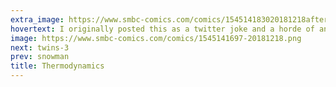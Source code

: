 ```yaml
---
extra_image: https://www.smbc-comics.com/comics/154514183020181218after.png
hovertext: I originally posted this as a twitter joke and a horde of angry people believed I was serious, resulting in dozens of angry replies, hastening the heat death of the universe.
image: https://www.smbc-comics.com/comics/1545141697-20181218.png
next: twins-3
prev: snowman
title: Thermodynamics
---
```

